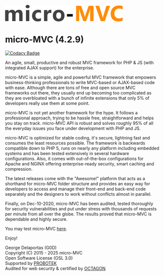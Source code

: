 ![alt tag](https://github.com/g0d/micro-MVC/blob/master/site/pix/micro_mvc.png)

# micro-MVC (4.2.9)

[![Codacy Badge](https://app.codacy.com/project/badge/Grade/889562a17e174c438fd56d35780822b0)](https://app.codacy.com/gh/g0d/micro-MVC/dashboard)

An agile, small, productive and robust MVC framework for PHP & JS (with integrated AJAX support) for the enterprise.

micro-MVC is a simple, agile and powerful MVC framework that empowers business-thinking professionals to write MVC-based or 
AJAX-based code with ease. Although there are tons of free and open source MVC frameworks out there, they 
usually end up becoming too complicated as they are overbloated with a bunch of infinite extensions that only 
5% of developers really use them at some point.

micro-MVC is not yet another framework for the hype. It follows a professional approach, trying to be hassle free, straightforward and helps you stay on track. micro-MVC API is robust 
and solves roughly 95% of all the everyday issues you face under development with PHP and JS.

micro-MVC is optimized for stable coding, it's secure, lightning fast and consumes the least resources possible.
The framework is backwards compatible down to PHP 5, runs on nearly any platform including embedded systems and has been 
tested extensively in several hardware configurations. Also, it comes with out-of-the-box configurations for Apache and NGINX 
offering enterprise-ready security, smart caching and compression.

The latest releases come with the "Awesome!" platform that acts as a shorthand for micro-MVC folder structure and provides an easy way 
for developers to access and manage their front-end and back-end code separately and the designers to work without conflicts almost in parallel.

Finally, on Dec-10-2020, micro-MVC has been audited, tested thoroughly for security vulnerabilities and put under stress with 
thousands of requests per minute from all over the globe. The results proved that micro-MVC is dependable and highly secure.

You may test micro-MVC [here](https://micro-mvc.co/).

Enjoy!

George Delaportas (G0D)  
Copyright (C) 2015 - 2025 micro-MVC  
Open Software License (OSL 3.0)  
Supported by [PROBOTEK](https://probotek.eu/)  
Audited for web security & certified by [OCTAGON](https://octagonsec.gr/)
